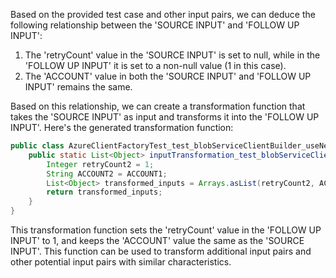 Based on the provided test case and other input pairs, we can deduce the following relationship between the 'SOURCE INPUT' and 'FOLLOW UP INPUT':

1. The 'retryCount' value in the 'SOURCE INPUT' is set to null, while in the 'FOLLOW UP INPUT' it is set to a non-null value (1 in this case).
2. The 'ACCOUNT' value in both the 'SOURCE INPUT' and 'FOLLOW UP INPUT' remains the same.

Based on this relationship, we can create a transformation function that takes the 'SOURCE INPUT' as input and transforms it into the 'FOLLOW UP INPUT'. Here's the generated transformation function:

```java
public class AzureClientFactoryTest_test_blobServiceClientBuilder_useNewClientForDifferentRetryCount {
    public static List<Object> inputTransformation_test_blobServiceClientBuilder_useNewClientForDifferentRetryCount(Integer retryCount1, String ACCOUNT1)  {
        Integer retryCount2 = 1;
        String ACCOUNT2 = ACCOUNT1;
        List<Object> transformed_inputs = Arrays.asList(retryCount2, ACCOUNT2);
        return transformed_inputs;
    }
}
```

This transformation function sets the 'retryCount' value in the 'FOLLOW UP INPUT' to 1, and keeps the 'ACCOUNT' value the same as the 'SOURCE INPUT'. This function can be used to transform additional input pairs and other potential input pairs with similar characteristics.